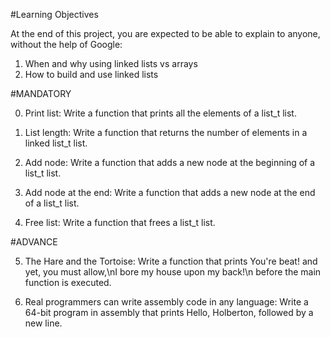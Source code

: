 #Learning Objectives

At the end of this project, you are expected to be able to explain to anyone, without the help of Google:

1. When and why using linked lists vs arrays
2. How to build and use linked lists

#MANDATORY

0. Print list: Write a function that prints all the elements of a list_t list.

1. List length: Write a function that returns the number of elements in a linked list_t list.

2. Add node: Write a function that adds a new node at the beginning of a list_t list.

3. Add node at the end: Write a function that adds a new node at the end of a list_t list.

4. Free list: Write a function that frees a list_t list.

#ADVANCE

5. The Hare and the Tortoise: Write a function that prints You're beat! and yet, you must allow,\nI bore my house upon my back!\n before the main function is executed.

6. Real programmers can write assembly code in any language: Write a 64-bit program in assembly that prints Hello, Holberton, followed by a new line.
